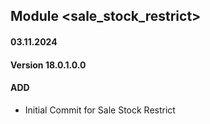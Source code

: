 ## Module <sale_stock_restrict>

#### 03.11.2024
#### Version 18.0.1.0.0
#### ADD
- Initial Commit for Sale Stock Restrict
